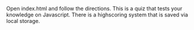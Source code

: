 Open index.html and follow the directions. This is a quiz that tests your knowledge on Javascript. There is a highscoring system that is saved via local storage.